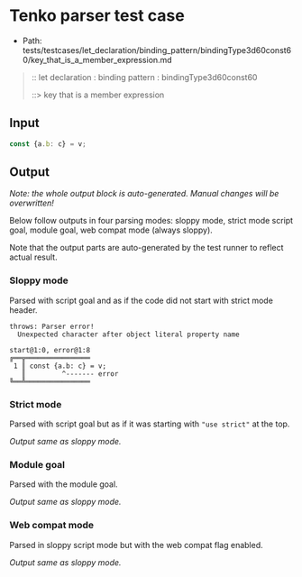 # Tenko parser test case

- Path: tests/testcases/let_declaration/binding_pattern/bindingType3d60const60/key_that_is_a_member_expression.md

> :: let declaration : binding pattern : bindingType3d60const60
>
> ::> key that is a member expression

## Input

`````js
const {a.b: c} = v;
`````

## Output

_Note: the whole output block is auto-generated. Manual changes will be overwritten!_

Below follow outputs in four parsing modes: sloppy mode, strict mode script goal, module goal, web compat mode (always sloppy).

Note that the output parts are auto-generated by the test runner to reflect actual result.

### Sloppy mode

Parsed with script goal and as if the code did not start with strict mode header.

`````
throws: Parser error!
  Unexpected character after object literal property name

start@1:0, error@1:8
╔══╦════════════════
 1 ║ const {a.b: c} = v;
   ║         ^------- error
╚══╩════════════════

`````

### Strict mode

Parsed with script goal but as if it was starting with `"use strict"` at the top.

_Output same as sloppy mode._

### Module goal

Parsed with the module goal.

_Output same as sloppy mode._

### Web compat mode

Parsed in sloppy script mode but with the web compat flag enabled.

_Output same as sloppy mode._
